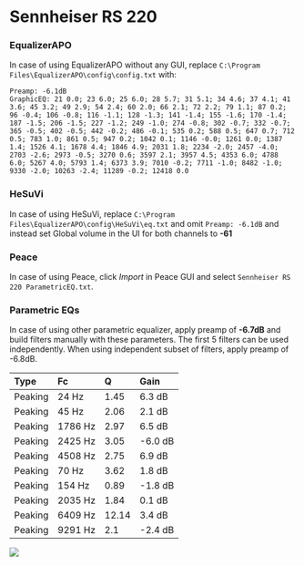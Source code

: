 # Sennheiser RS 220

### EqualizerAPO
In case of using EqualizerAPO without any GUI, replace `C:\Program Files\EqualizerAPO\config\config.txt`
with:
```
Preamp: -6.1dB
GraphicEQ: 21 0.0; 23 6.0; 25 6.0; 28 5.7; 31 5.1; 34 4.6; 37 4.1; 41 3.6; 45 3.2; 49 2.9; 54 2.4; 60 2.0; 66 2.1; 72 2.2; 79 1.1; 87 0.2; 96 -0.4; 106 -0.8; 116 -1.1; 128 -1.3; 141 -1.4; 155 -1.6; 170 -1.4; 187 -1.5; 206 -1.5; 227 -1.2; 249 -1.0; 274 -0.8; 302 -0.7; 332 -0.7; 365 -0.5; 402 -0.5; 442 -0.2; 486 -0.1; 535 0.2; 588 0.5; 647 0.7; 712 0.5; 783 1.0; 861 0.5; 947 0.2; 1042 0.1; 1146 -0.0; 1261 0.0; 1387 1.4; 1526 4.1; 1678 4.4; 1846 4.9; 2031 1.8; 2234 -2.0; 2457 -4.0; 2703 -2.6; 2973 -0.5; 3270 0.6; 3597 2.1; 3957 4.5; 4353 6.0; 4788 6.0; 5267 4.0; 5793 1.4; 6373 3.9; 7010 -0.2; 7711 -1.0; 8482 -1.0; 9330 -2.0; 10263 -2.4; 11289 -0.2; 12418 0.0
```

### HeSuVi
In case of using HeSuVi, replace `C:\Program Files\EqualizerAPO\config\HeSuVi\eq.txt` and omit `Preamp:
-6.1dB` and instead set Global volume in the UI for both channels to **-61**

### Peace
In case of using Peace, click *Import* in Peace GUI and select `Sennheiser RS 220 ParametricEQ.txt`.

### Parametric EQs
In case of using other parametric equalizer, apply preamp of **-6.7dB** and build filters manually
with these parameters. The first 5 filters can be used independently.
When using independent subset of filters, apply preamp of -6.8dB.

| Type    | Fc      |     Q | Gain    |
|:--------|:--------|:------|:--------|
| Peaking | 24 Hz   |  1.45 | 6.3 dB  |
| Peaking | 45 Hz   |  2.06 | 2.1 dB  |
| Peaking | 1786 Hz |  2.97 | 6.5 dB  |
| Peaking | 2425 Hz |  3.05 | -6.0 dB |
| Peaking | 4508 Hz |  2.75 | 6.9 dB  |
| Peaking | 70 Hz   |  3.62 | 1.8 dB  |
| Peaking | 154 Hz  |  0.89 | -1.8 dB |
| Peaking | 2035 Hz |  1.84 | 0.1 dB  |
| Peaking | 6409 Hz | 12.14 | 3.4 dB  |
| Peaking | 9291 Hz |  2.1  | -2.4 dB |

![](https://raw.githubusercontent.com/jaakkopasanen/AutoEq/master/results/innerfidelity/sbaf-serious/Sennheiser%20RS%20220/Sennheiser%20RS%20220.png)